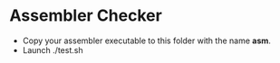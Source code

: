 # Assembler Checker

- Copy your assembler executable to this folder with the name **asm**.
- Launch ./test.sh
